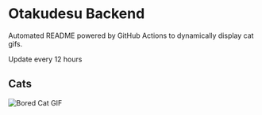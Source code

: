 # Otakudesu Backend

Automated README powered by GitHub Actions to dynamically display cat gifs.

 Update every 12 hours

## Cats

![Bored Cat GIF](https://media4.giphy.com/media/mlvseq9yvZhba/200.gif?cid=9acd02daq9p89846u0c23g88rurrtfl6rfbdss7j0xdvwhh6&ep=v1_gifs_search&rid=200.gif&ct=g)

